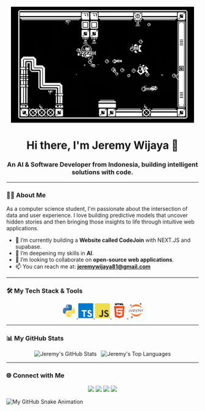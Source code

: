 <!--
**jerewy/jerewy** is a ✨ _special_ ✨ repository because its `README.md` (this file) appears on your GitHub profile.

Here are some ideas to get you started:

- 🔭 I’m currently working on ...
- 🌱 I’m currently learning ...
- 👯 I’m looking to collaborate on ...
- 🤔 I’m looking for help with ...
- 💬 Ask me about ...
- 📫 How to reach me: ...
- 😄 Pronouns: ...
- ⚡ Fun fact: ...
-->
<p align="center">
  <img src="./banner.gif" alt="Your Name Banner"/>
</p>

<h1 align="center">Hi there, I'm Jeremy Wijaya 👋</h1>
<h3 align="center">An AI & Software Developer from Indonesia, building intelligent solutions with code.</h3>

---

### 👨‍💻 About Me

As a computer science student, I'm passionate about the intersection of data and user experience. I love building predictive models that uncover hidden stories and then bringing those insights to life through intuitive web applications.

- 🔭 I’m currently building a **Website called CodeJoin** with NEXT.JS and supabase.
- 🌱 I’m deepening my skills in **AI**.
- 👯 I’m looking to collaborate on **open-source web applications**.
- 📫 You can reach me at: **jeremywijaya81@gmail.com**

---

### 🛠️ My Tech Stack & Tools

<p align="center">
  <a href="https://www.python.org" target="_blank" rel="noreferrer"> <img src="https://raw.githubusercontent.com/devicons/devicon/master/icons/python/python-original.svg" alt="python" width="40" height="40"/> </a>
  <a href="https://www.typescriptlang.org/" target="_blank" rel="noreferrer"> <img src="https://raw.githubusercontent.com/devicons/devicon/master/icons/typescript/typescript-original.svg" alt="typescript" width="40" height="40"/> </a>
  <a href="https://developer.mozilla.org/en-US/docs/Web/JavaScript" target="_blank" rel="noreferrer"> <img src="https://raw.githubusercontent.com/devicons/devicon/master/icons/javascript/javascript-original.svg" alt="javascript" width="40" height="40"/> </a>
  <a href="https://www.w3.org/html/" target="_blank" rel="noreferrer"> <img src="https://raw.githubusercontent.com/devicons/devicon/master/icons/html5/html5-original-wordmark.svg" alt="html5" width="40" height="40"/> </a>
  <a href="https://jupyter.org/" target="_blank" rel="noreferrer"> <img src="https://raw.githubusercontent.com/devicons/devicon/master/icons/jupyter/jupyter-original-wordmark.svg" alt="jupyter" width="40" height="40"/> </a>
</p>

---

### 📊 My GitHub Stats

<p align="center">
  <img src="https://github-readme-stats.vercel.app/api?username=jerewy&show_icons=true&theme=tokyonight&include_all_commits=true&count_private=true" alt="Jeremy's GitHub Stats"/>
  &nbsp;
  <img src="https://github-readme-stats.vercel.app/api/top-langs/?username=jerewy&layout=compact&langs_count=8&theme=tokyonight" alt="Jeremy's Top Languages"/>
</p>

---

### 🌐 Connect with Me

<p align="center">
<a href="https://www.linkedin.com/in/jeremy-wijaya/"><img src="https://img.shields.io/badge/linkedin-%230077B5.svg?style=for-the-badge&logo=linkedin&logoColor=white"/></a>
<a href="https://www.instagram.com/jerewyyy/"><img src="https://img.shields.io/badge/Instagram-%23E4405F.svg?style=for-the-badge&logo=instagram&logoColor=white"/></a>
<a href="https://www.youtube.com/@JeremyWijaya"><img src="https://img.shields.io/badge/YouTube-%23FF0000.svg?style=for-the-badge&logo=youtube&logoColor=white"/></a>
<a href="mailto:jeremywijaya81@gmail.com"><img src="https://img.shields.io/badge/Gmail-D14836?style=for-the-badge&logo=gmail&logoColor=white"/></a>
</p>

![My GitHub Snake Animation](https://github.com/jerewy/jerewy/blob/output/github-snake-dark.svg)

